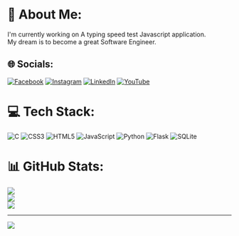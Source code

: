 # 💫 About Me:
I'm currently working on A typing speed test Javascript application.<br>My dream is to become a great Software Engineer.


## 🌐 Socials:
[![Facebook](https://img.shields.io/badge/Facebook-%231877F2.svg?logo=Facebook&logoColor=white)](https://facebook.com/abdalla.anas.3) [![Instagram](https://img.shields.io/badge/Instagram-%23E4405F.svg?logo=Instagram&logoColor=white)](https://instagram.com/abdallah.anas_5) [![LinkedIn](https://img.shields.io/badge/LinkedIn-%230077B5.svg?logo=linkedin&logoColor=white)](https://linkedin.com/in/abdallah-anas-b54759200) [![YouTube](https://img.shields.io/badge/YouTube-%23FF0000.svg?logo=YouTube&logoColor=white)](https://youtube.com/@UCVog2dYEQ5KXki81xwyuHCA) 

# 💻 Tech Stack:
![C](https://img.shields.io/badge/c-%2300599C.svg?style=for-the-badge&logo=c&logoColor=white) ![CSS3](https://img.shields.io/badge/css3-%231572B6.svg?style=for-the-badge&logo=css3&logoColor=white) ![HTML5](https://img.shields.io/badge/html5-%23E34F26.svg?style=for-the-badge&logo=html5&logoColor=white) ![JavaScript](https://img.shields.io/badge/javascript-%23323330.svg?style=for-the-badge&logo=javascript&logoColor=%23F7DF1E) ![Python](https://img.shields.io/badge/python-3670A0?style=for-the-badge&logo=python&logoColor=ffdd54) ![Flask](https://img.shields.io/badge/flask-%23000.svg?style=for-the-badge&logo=flask&logoColor=white)  ![SQLite](https://img.shields.io/badge/sqlite-%2307405e.svg?style=for-the-badge&logo=sqlite&logoColor=white)
# 📊 GitHub Stats:
![](https://github-readme-stats.vercel.app/api?username=AbdallahAnass&theme=dark&hide_border=false&include_all_commits=true&count_private=false)<br/>
![](https://github-readme-streak-stats.herokuapp.com/?user=AbdallahAnass&theme=dark&hide_border=false)<br/>
![](https://github-readme-stats.vercel.app/api/top-langs/?username=AbdallahAnass&theme=dark&hide_border=false&include_all_commits=true&count_private=false&layout=compact)

---
[![](https://visitcount.itsvg.in/api?id=AbdallahAnass&icon=0&color=0)](https://visitcount.itsvg.in)

<!-- Proudly created with GPRM ( https://gprm.itsvg.in ) -->
